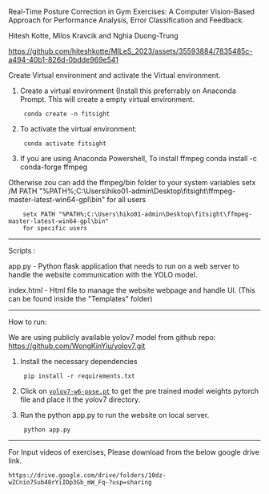Real-Time Posture Correction in Gym Exercises: A Computer Vision-Based Approach for Performance Analysis, Error Classification and Feedback.

Hitesh Kotte, Milos Kravcik and Nghia Duong-Trung


https://github.com/hiteshkotte/MILeS_2023/assets/35593884/7835485c-a494-40b1-826d-0bdde969e541


Create Virtual environment and activate the Virtual environment.

1. Create a virtual environment (Install this preferrably on Anaconda Prompt. 
This will create a empty virtual environment.

		conda create -n fitsight

3. To activate the virtual environment:

		conda activate fitsight

4. If you are using Anaconda Powershell, To install ffmpeg
		conda install -c conda-forge ffmpeg

Otherwise zou can add the ffmpeg/bin folder to your system variables
		setx /M PATH "%PATH%;C:\Users\hiko01-admin\Desktop\fitsight\ffmpeg-master-latest-win64-gpl\bin"
		for all users

		setx PATH "%PATH%;C:\Users\hiko01-admin\Desktop\fitsight\ffmpeg-master-latest-win64-gpl\bin"
		for specific users



---------------------------------------------------------------------------------------------------------------------------------------------
Scripts :

app.py - Python flask application that needs to run on a web server to handle the website communication with the YOLO model.

index.html - Html file to manage the website webpage and handle UI. (This can be found inside the "Templates" folder)


----------------------------------------------------------------------------------------------------------------------------------------------
How to run:

We are using publicly available yolov7 model from github repo: https://github.com/WongKinYiu/yolov7.git

1. Install the necessary dependencies
   
		pip install -r requirements.txt
	
3. Click on [`yolov7-w6-pose.pt`](https://github.com/WongKinYiu/yolov7/releases/download/v0.1/yolov7-w6-pose.pt) to get the pre trained model weights pytorch file and place it the yolov7 directory.

4. Run the python app.py to run the website on local server.
   
   		python app.py


-----------------------------------------------------------------------------------------------------------------------------------------------
For Input videos of exercises, Please download from the below google drive link.

	https://drive.google.com/drive/folders/10dz-wZCnio7Sub48rYiIDp3Gb_mW_Fq-?usp=sharing





